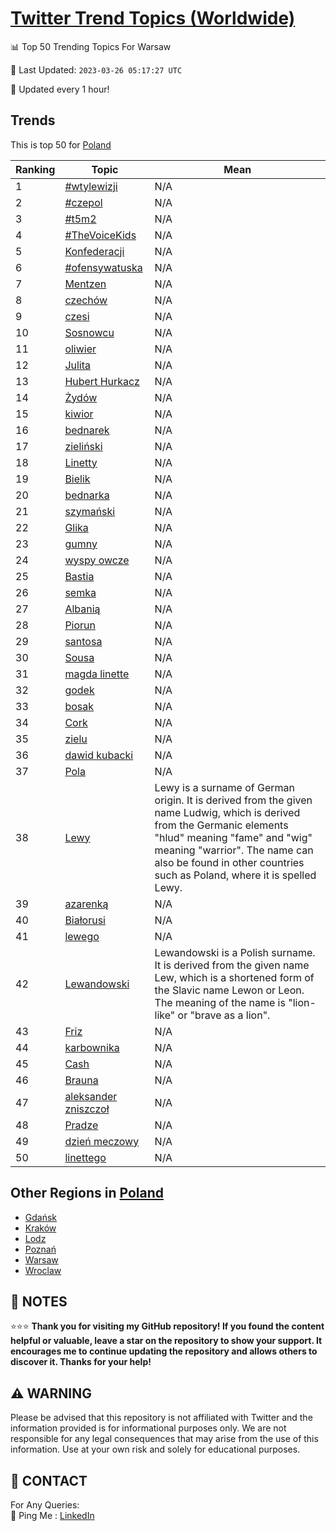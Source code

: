 [Twitter Trend Topics (Worldwide)](https://github.com/ErcinDedeoglu/Twitter-Trend-Topics)
==========


📊 Top 50 Trending Topics For Warsaw

📆 Last Updated: `2023-03-26 05:17:27 UTC`

🔧 Updated every 1 hour!


## Trends

This is top 50 for [Poland](</Poland>)

| Ranking | Topic | Mean |
| ------- | ------------ | ------------ |
| 1 | [#wtylewizji](http://twitter.com/search?q=%23wtylewizji) | N/A |
| 2 | [#czepol](http://twitter.com/search?q=%23czepol) | N/A |
| 3 | [#t5m2](http://twitter.com/search?q=%23t5m2) | N/A |
| 4 | [#TheVoiceKids](http://twitter.com/search?q=%23TheVoiceKids) | N/A |
| 5 | [Konfederacji](http://twitter.com/search?q=Konfederacji) | N/A |
| 6 | [#ofensywatuska](http://twitter.com/search?q=%23ofensywatuska) | N/A |
| 7 | [Mentzen](http://twitter.com/search?q=Mentzen) | N/A |
| 8 | [czechów](http://twitter.com/search?q=czech%c3%b3w) | N/A |
| 9 | [czesi](http://twitter.com/search?q=czesi) | N/A |
| 10 | [Sosnowcu](http://twitter.com/search?q=Sosnowcu) | N/A |
| 11 | [oliwier](http://twitter.com/search?q=oliwier) | N/A |
| 12 | [Julita](http://twitter.com/search?q=Julita) | N/A |
| 13 | [Hubert Hurkacz](http://twitter.com/search?q=Hubert+Hurkacz) | N/A |
| 14 | [Żydów](http://twitter.com/search?q=%c5%bbyd%c3%b3w) | N/A |
| 15 | [kiwior](http://twitter.com/search?q=kiwior) | N/A |
| 16 | [bednarek](http://twitter.com/search?q=bednarek) | N/A |
| 17 | [zieliński](http://twitter.com/search?q=zieli%c5%84ski) | N/A |
| 18 | [Linetty](http://twitter.com/search?q=Linetty) | N/A |
| 19 | [Bielik](http://twitter.com/search?q=Bielik) | N/A |
| 20 | [bednarka](http://twitter.com/search?q=bednarka) | N/A |
| 21 | [szymański](http://twitter.com/search?q=szyma%c5%84ski) | N/A |
| 22 | [Glika](http://twitter.com/search?q=Glika) | N/A |
| 23 | [gumny](http://twitter.com/search?q=gumny) | N/A |
| 24 | [wyspy owcze](http://twitter.com/search?q=wyspy+owcze) | N/A |
| 25 | [Bastia](http://twitter.com/search?q=Bastia) | N/A |
| 26 | [semka](http://twitter.com/search?q=semka) | N/A |
| 27 | [Albanią](http://twitter.com/search?q=Albani%c4%85) | N/A |
| 28 | [Piorun](http://twitter.com/search?q=Piorun) | N/A |
| 29 | [santosa](http://twitter.com/search?q=santosa) | N/A |
| 30 | [Sousa](http://twitter.com/search?q=Sousa) | N/A |
| 31 | [magda linette](http://twitter.com/search?q=magda+linette) | N/A |
| 32 | [godek](http://twitter.com/search?q=godek) | N/A |
| 33 | [bosak](http://twitter.com/search?q=bosak) | N/A |
| 34 | [Cork](http://twitter.com/search?q=Cork) | N/A |
| 35 | [zielu](http://twitter.com/search?q=zielu) | N/A |
| 36 | [dawid kubacki](http://twitter.com/search?q=dawid+kubacki) | N/A |
| 37 | [Pola](http://twitter.com/search?q=Pola) | N/A |
| 38 | [Lewy](http://twitter.com/search?q=Lewy) | Lewy is a surname of German origin. It is derived from the given name Ludwig, which is derived from the Germanic elements "hlud" meaning "fame" and "wig" meaning "warrior". The name can also be found in other countries such as Poland, where it is spelled Lewy. |
| 39 | [azarenką](http://twitter.com/search?q=azarenk%c4%85) | N/A |
| 40 | [Białorusi](http://twitter.com/search?q=Bia%c5%82orusi) | N/A |
| 41 | [lewego](http://twitter.com/search?q=lewego) | N/A |
| 42 | [Lewandowski](http://twitter.com/search?q=Lewandowski) | Lewandowski is a Polish surname. It is derived from the given name Lew, which is a shortened form of the Slavic name Lewon or Leon. The meaning of the name is "lion-like" or "brave as a lion". |
| 43 | [Friz](http://twitter.com/search?q=Friz) | N/A |
| 44 | [karbownika](http://twitter.com/search?q=karbownika) | N/A |
| 45 | [Cash](http://twitter.com/search?q=Cash) | N/A |
| 46 | [Brauna](http://twitter.com/search?q=Brauna) | N/A |
| 47 | [aleksander zniszczoł](http://twitter.com/search?q=aleksander+zniszczo%c5%82) | N/A |
| 48 | [Pradze](http://twitter.com/search?q=Pradze) | N/A |
| 49 | [dzień meczowy](http://twitter.com/search?q=dzie%c5%84+meczowy) | N/A |
| 50 | [linettego](http://twitter.com/search?q=linettego) | N/A |



## Other Regions in [Poland](</Poland>)

* [Gdańsk](</Poland/Gdańsk.md>)
* [Kraków](</Poland/Kraków.md>)
* [Lodz](</Poland/Lodz.md>)
* [Poznań](</Poland/Poznań.md>)
* [Warsaw](</Poland/Warsaw.md>)
* [Wroclaw](</Poland/Wroclaw.md>)



## 📝 NOTES

⭐⭐⭐ **Thank you for visiting my GitHub repository! If you found the content helpful or valuable, leave a star on the repository to show your support. It encourages me to continue updating the repository and allows others to discover it. Thanks for your help!**


## ⚠️ WARNING

Please be advised that this repository is not affiliated with Twitter and the information provided is for informational purposes only. We are not responsible for any legal consequences that may arise from the use of this information. Use at your own risk and solely for educational purposes.


## 📨 CONTACT

 For Any Queries:  
            🏓 Ping Me : [LinkedIn](https://www.linkedin.com/in/ercindedeoglu/)

